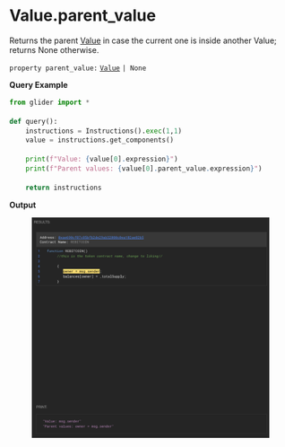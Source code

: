 # Value.parent\_value

Returns the parent [Value](../) in case the current one is inside another Value; returns None otherwise.

`property parent_value:` [`Value`](../) `| None`

**Query Example**

```python
from glider import *

def query():
    instructions = Instructions().exec(1,1)
    value = instructions.get_components()

    print(f"Value: {value[0].expression}")
    print(f"Parent values: {value[0].parent_value.expression}")
    
    return instructions
```

**Output**

<figure><img src="../../../.gitbook/assets/image (1) (1) (1) (1) (1) (1) (1) (1).png" alt=""><figcaption></figcaption></figure>
